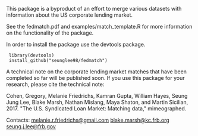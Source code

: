 This package is a byproduct of an effort to merge various datasets with information about the US corporate lending market. 

See the fedmatch.pdf and examples/match_template.R for more information on the functionality of the package. 

In order to install the package use the devtools package.

     library(devtools)
     install_github("seunglee98/fedmatch")

A technical note on the corporate lending market matches that have been completed so far will be published soon. If you use this package for your research, please cite the technical note: 

Cohen, Gregory, Melanie Friedrichs, Kamran Gupta, William Hayes, Seung Jung Lee, Blake Marsh, Nathan Mislang, Maya Shaton, and Martin Sicilian, 2017. "The U.S. Syndicated Loan Market: Matching data," mimeographed.

Contacts: 
melanie.r.friedrichs@gmail.com 
blake.marsh@kc.frb.org
seung.j.lee@frb.gov
